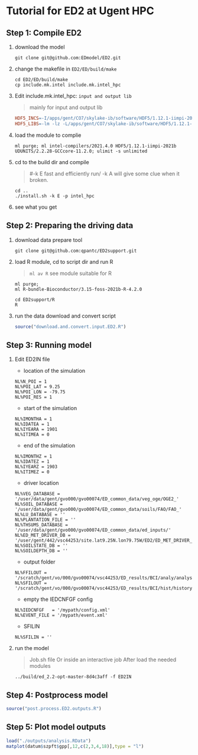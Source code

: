# Tutorial for ED2 at Ugent HPC

## Step 1: Compile ED2

1. download the model
    ```git
    git clone git@github.com:EDmodel/ED2.git
    ```

2. change the makefile in `ED2/ED/build/make`
    ```shell
    cd ED2/ED/build/make
    cp include.mk.intel include.mk.intel_hpc
    ```

3. Edit include.mk.intel_hpc: `input and output lib`
    >  mainly for input and output lib
    ```Makefile
    HDF5_INCS=-I/apps/gent/CO7/skylake-ib/software/HDF5/1.12.1-iimpi-2021b/include
    HDF5_LIBS=-lm -lz -L/apps/gent/CO7/skylake-ib/software/HDF5/1.12.1-iimpi-2021b/bin -lhdf5 -lhdf5_fortran -lhdf5_hl
    ```
4. load the module to complie
    ```shell
    ml purge; ml intel-compilers/2021.4.0 HDF5/1.12.1-iimpi-2021b UDUNITS/2.2.28-GCCcore-11.2.0; ulimit -s unlimited
    ```
5. cd to the build dir and compile
    > #-k E fast and efficiently run/ -k A will give some clue when it broken.
    ```
    cd .. 
    ./install.sh -k E -p intel_hpc
    ```

6. see what you get
    > 

## Step 2: Preparing the driving data

1. download data prepare tool
    ```git
    git clone git@github.com:qpantc/ED2support.git
    ```
2. load R module, cd to script dir and run R
    > `ml av R` see module suitable for R
    ```shell
    ml purge; 
    ml R-bundle-Bioconductor/3.15-foss-2021b-R-4.2.0 
    
    cd ED2support/R
    R
    ```

3. run the data download and convert script
    ```R
    source("download.and.convert.input.ED2.R")
    ```

## Step 3: Running model

1. Edit ED2IN file
   - location of the simulation
   ```shell
   NL%N_POI = 1
   NL%POI_LAT = 9.25
   NL%POI_LON = -79.75
   NL%POI_RES = 1
   ```
   - start of the simulation
   ```shell
   NL%IMONTHA = 1
   NL%IDATEA = 1
   NL%IYEARA = 1901
   NL%ITIMEA = 0
   ```
   - end of the simulation
   ```shell
   NL%IMONTHZ = 1
   NL%IDATEZ = 1
   NL%IYEARZ = 1903
   NL%ITIMEZ = 0
   ```

    - driver location
    ```shell
    NL%VEG_DATABASE = '/user/data/gent/gvo000/gvo00074/ED_common_data/veg_oge/OGE2_'
    NL%SOIL_DATABASE = '/user/data/gent/gvo000/gvo00074/ED_common_data/soils/FAO/FAO_'
    NL%LU_DATABASE = ''
    NL%PLANTATION_FILE = ''
    NL%THSUMS_DATABASE = '/user/data/gent/gvo000/gvo00074/ED_common_data/ed_inputs/'
    NL%ED_MET_DRIVER_DB = '/user/gent/442/vsc44253/site.lat9.25N.lon79.75W/ED2/ED_MET_DRIVER_HEADER'
    NL%SOILSTATE_DB = ''
    NL%SOILDEPTH_DB = ''
    ```
    - output folder
    ```shell
    NL%FFILOUT = '/scratch/gent/vo/000/gvo00074/vsc44253/ED_results/BCI/analy/analysis'
    NL%SFILOUT = '/scratch/gent/vo/000/gvo00074/vsc44253/ED_results/BCI/hist/history'
   ```
   - empty the IEDCNFGF config
   ```shell
   NL%IEDCNFGF   = '/mypath/config.xml'
   NL%EVENT_FILE = '/mypath/event.xml'
   ```

   - SFILIN
   ```shell
   NL%SFILIN = ''
   ```
2. run the model
   > Job.sh file Or inside an interactive job
   > After load the needed modules
   ```
   ../build/ed_2.2-opt-master-8d4c3aff -f ED2IN
   ```

## Step 4: Postprocess model
```R
source("post.process.ED2.outputs.R")
```

## Step 5: Plot model outputs
```R
load("./outputs/analysis.RData")
matplot(datum$szpft$gpp[,12,c(2,3,4,18)],type = "l")
```

